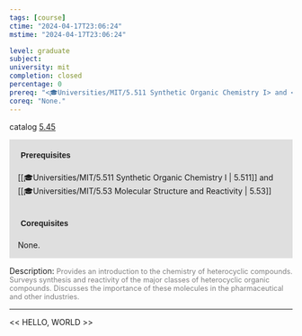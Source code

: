 ```yaml
---
tags: [course]
ctime: "2024-04-17T23:06:24"
mstime: "2024-04-17T23:06:24"

level: graduate
subject: 
university: mit
completion: closed
percentage: 0
prereq: "<🎓Universities/MIT/5.511 Synthetic Organic Chemistry I> and <🎓Universities/MIT/5.53 Molecular Structure and Reactivity>"
coreq: "None."
---
```


catalog [5.45](http://student.mit.edu/catalog/m5a.html#5.45)

<span style="display: block; padding: 15px; background-color: rgb(100, 100, 100, 0.2);"><font id="m_prereq3255_0" style="display: block; font-family: Arial, sans-serif; font-weight: bold; padding: 5px">Prerequisites</font><br><span id="prereq3255_0">[[🎓Universities/MIT/5.511 Synthetic Organic Chemistry I | 5.511]] and [[🎓Universities/MIT/5.53 Molecular Structure and Reactivity | 5.53]]</span></span>
<span style="display: block; padding: 15px; background-color: rgb(100, 100, 100, 0.2);"><font id="m_coreq3255_0" style="display: block; font-family: Arial, sans-serif; font-weight: bold; padding: 5px">Corequisites</font><br><span id="coreq3255_0">None.</span></span>

<font style="">Description:</font>
<font style="color: grey; font-size: 0.8rem;">Provides an introduction to the chemistry of heterocyclic compounds. Surveys synthesis and reactivity of the major classes of heterocyclic organic compounds. Discusses the importance of these molecules in the pharmaceutical and other industries.</font>



---

<< HELLO, WORLD >>
